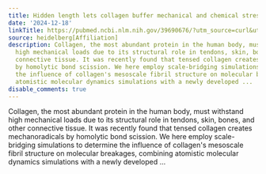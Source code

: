 ```yaml
---
title: Hidden length lets collagen buffer mechanical and chemical stress
date: '2024-12-18'
linkTitle: https://pubmed.ncbi.nlm.nih.gov/39690676/?utm_source=curl&utm_medium=rss&utm_campaign=pubmed-2&utm_content=1FakS-2QOkCT8HsMOQP1bCRQ4YzyumYOmxmF0moLsQ3dFB1E9V&fc=20220326224207&ff=20241218172038&v=2.18.0.post9+e462414
source: heidelberg[Affiliation]
description: Collagen, the most abundant protein in the human body, must withstand
  high mechanical loads due to its structural role in tendons, skin, bones, and other
  connective tissue. It was recently found that tensed collagen creates mechanoradicals
  by homolytic bond scission. We here employ scale-bridging simulations to determine
  the influence of collagen's mesoscale fibril structure on molecular breakages, combining
  atomistic molecular dynamics simulations with a newly developed ...
disable_comments: true
---
```

Collagen, the most abundant protein in the human body, must withstand high mechanical loads due to its structural role in tendons, skin, bones, and other connective tissue. It was recently found that tensed collagen creates mechanoradicals by homolytic bond scission. We here employ scale-bridging simulations to determine the influence of collagen's mesoscale fibril structure on molecular breakages, combining atomistic molecular dynamics simulations with a newly developed ...